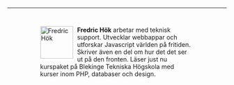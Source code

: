 <style>
.byline {
  width: 70%;
  margin: 2em auto 2em;
  padding: 1em;
}
.byline figure {
  margin: 0;
}
.byline img {
  float: left;
  width: 75px;
  padding: 0;
  margin-right: 0.7em;
}
.byline__text p {
  margin-top: 0;
  font-size: 1em;
}
</style>

<hr>
<footer class="byline">
  <figure>
    <img src="img/me_thumbnail.jpg" alt="Fredric Hök" class="byline__img">
  </figure>
  <div class="byline__text">
    <p><strong>Fredric Hök</strong> arbetar med teknisk support. Utvecklar webbappar och utforskar Javascript världen på fritiden. Skriver även en del om hur det det ser ut på den fronten. Läser just nu kurspaket på Blekinge Tekniska Högskola med kurser inom PHP, databaser och design.</p>
  </div>
</footer>